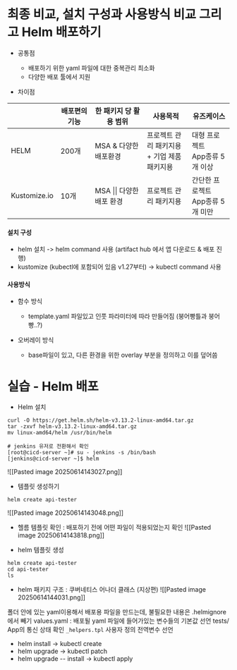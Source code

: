# 최종 비교, 설치 구성과 사용방식 비교 그리고 Helm 배포하기 


- 공통점 
	- 배포하기 위한 yaml 파일에 대한 중복관리 최소화
	- 다양한 배포 툴에서 지원

- 차이점

|              | 배포편의 기능 | 한 패키지 당 활용 범위      | 사용목적                          | 유즈케이스                    |
| ------------ | ------- | ------------------ | ----------------------------- | ------------------------ |
| HELM         | 200개    | MSA & 다양한 배포환경     | 프로젝트 관리 패키지용 <br>+ 기업 제품 패키지용 | 대형 프로젝트<br>App종류 5개 이상   |
| Kustomize.io | 10개     | MSA \|\| 다양한 배포 환경 | 프로젝트 관리 패키지용                  | 간단한 프로젝트 <br>App종류 5개 미만 |

#### 설치 구성
- helm 설치 -> helm command 사용 (artifact hub 에서 앱 다운로드 & 배포 진행)
- kustomize (kubectl에 포함되어 있음 v1.27부터) -> kubectl command 사용 



#### 사용방식
- 함수 방식 
	- template.yaml 파일있고 인풋 파라미터에 따라 만들어짐 (붕어빵틀과 붕어빵..?) 

- 오버레이 방식
	- base파일이 있고, 다른 환경을 위한 overlay 부분을 정의하고 이를 덮어씀



# 실습 - Helm 배포 
- Helm 설치 
```
curl -O https://get.helm.sh/helm-v3.13.2-linux-amd64.tar.gz
tar -zxvf helm-v3.13.2-linux-amd64.tar.gz
mv linux-amd64/helm /usr/bin/helm
```

```
# jenkins 유저로 전환해서 확인 
[root@cicd-server ~]# su - jenkins -s /bin/bash 
[jenkins@cicd-server ~]$ helm
```
![[Pasted image 20250614143027.png]]
- 템플릿 생성하기
```
helm create api-tester
```

![[Pasted image 20250614143048.png]]


- 헬름 템플릿 확인 : 배포하기 전에 어떤 파일이 적용되었는지 확인
![[Pasted image 20250614143818.png]]


- helm 템플릿 생성
```
helm create api-tester
cd api-tester
ls
```


- helm 패키지 구조 : 쿠버네티스 어나더 클래스 (지상편)
![[Pasted image 20250614144031.png]]


폴더 안에 있는 yaml이용해서 배포용 파일을 만드는데, 불필요한 내용은 .helmignore에서 빼기
values.yaml : 배포될 yaml 파일에 들어가있는 변수들의 기본값 선언
tests/ App의 통신 상태 확인
`_helpers.tpl` 사용자 정의 전역변수 선언


- helm install -> kubectl create
- helm upgrade -> kubectl patch
- helm upgrade -- install -> kubectl apply

